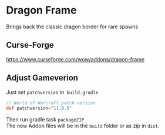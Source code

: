 # Dragon Frame

Brings back the classic dragon border for rare spawns

## Curse-Forge
https://www.curseforge.com/wow/addons/dragon-frame


## Adjust Gameverion
Just set `patchversion` in` build.gradle`
```groovy
// World of Warcraft patch version
def patchversion="11.0.5"
```

Then run gradle task `packageZIP`  
The new Addon files will be in the `build` folder or as zip in `dist`.
